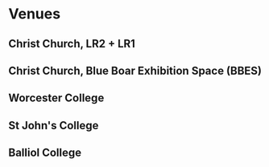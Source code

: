 # Venues

## Christ Church, LR2 + LR1

## Christ Church, Blue Boar Exhibition Space (BBES)

## Worcester College

## St John's College

## Balliol College